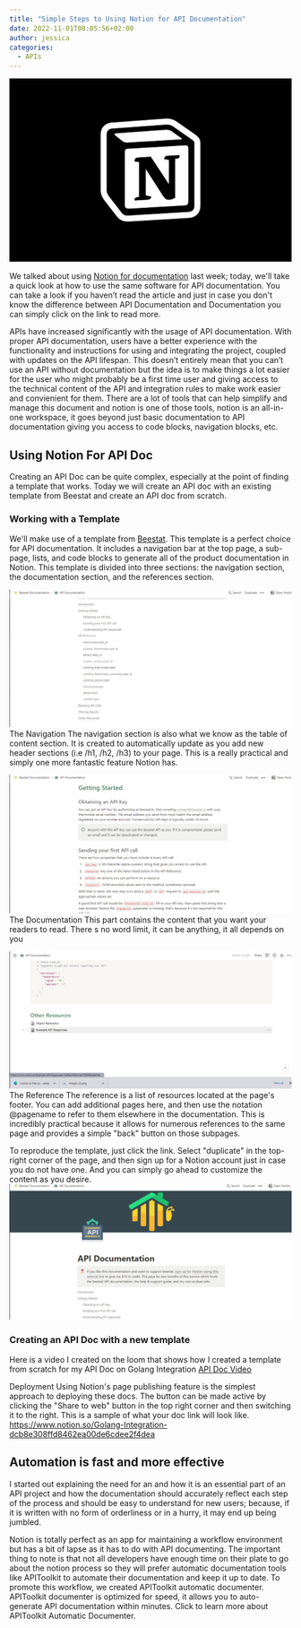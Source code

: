 ```yaml
---
title: "Simple Steps to Using Notion for API Documentation"
date: 2022-11-01T08:05:56+02:00
author: jessica
categories: 
  - APIs
---
```


![Notion logo](Notion-a-free-productivity-app.webp)

We talked about using [Notion for documentation](../using-notion-for-API-documentation/index.md) last week; today, we'll take a quick look at how to use the same software for API documentation. You can take a look if you haven’t read the article and just in case you don't know the difference between API Documentation and Documentation you can simply click on the link to read more.

APIs have increased significantly with the usage of API documentation. With proper API documentation, users have a better experience with the functionality and instructions for using and integrating the project, coupled with updates on the API lifespan. This doesn’t entirely mean that you can’t use an API without documentation but the idea is to make things a lot easier for the user who might probably be a first time user and giving access to the technical content of the API and integration rules to make work easier and convienient for them. There are a lot of tools that can help simplify and manage this document and notion is one of those tools, notion is an all-in-one workspace, it goes beyond just basic documentation to API documentation giving you access to code blocks, navigation blocks, etc.

## Using Notion For API Doc
Creating an API Doc can be quite complex, especially at the point of finding a template that works. Today we will create an API doc with an existing template from Beestat and create an API doc from scratch.

### Working with a Template
We'll make use of a template from [Beestat](https://www.notion.so/API-Documentation-e4a7746e6a3f45dbb58ea6b45b8f9744). This template is a perfect choice for API documentation. It includes a navigation bar at the top page, a sub-page, lists, and code blocks to generate all of the product documentation in Notion. This template is divided into three sections: the navigation section, the documentation section, and the references section.

![Navigation bar](./Navigation-tableofcontent.png)
The Navigation
The navigation section is also what we know as the table of content section. It is created to automatically update as you add new header sections (i.e /h1, /h2, /h3) to your page. This is a really practical and simply one more fantastic feature Notion has.

![Documentation](./content.png)
The Documentation
This part contains the content that you want your readers to read. There s no word limit, it can be anything, it all depends on you

![Reference](./Resources.png)
The Reference
The reference is a list of resources located at the page's footer. You can add additional pages here, and then use the notation @pagename to refer to them elsewhere in the documentation. This is incredibly practical because it allows for numerous references to the same page and provides a simple "back" button on those subpages.

To reproduce the template, just click the link. Select "duplicate" in the top-right corner of the page, and then sign up for a Notion account just in case you do not have one. And you can simply go ahead to customize the content as you desire.
![Beestat](./beestat-duplicate.png)

### Creating an API Doc with a new template
Here is a video I created on the loom that shows how I created a template from scratch for my API Doc on Golang Integration
[API Doc Video](5a3a5a93766c4270a0117f60d54aa8df.mp4)

Deployment 
Using Notion's page publishing feature is the simplest approach to deploying these docs.
The button can be made active by clicking the "Share to web" button in the top right corner and then switching it to the right. This is a sample of what your doc link will look like.
https://www.notion.so/Golang-Integration-dcb8e308ffd8462ea00de6cdee2f4dea

## Automation is fast and more effective 
I started out explaining the need for an and how it is an essential part of an API project and how the documentation should accurately reflect each step of the process and should be easy to understand for new users; because, if it is written with no form of orderliness or in a hurry, it may end up being jumbled.

Notion is totally perfect as an app for maintaining a workflow environment but has a bit of lapse as it has to do with API documenting. The important thing to note is that not all developers have enough time on their plate to go about the notion process so they will prefer automatic documentation tools like APIToolkit to automate their documentation and keep it up to date. To promote this workflow, we created APIToolkit automatic documenter. APIToolkit documenter is optimized for speed, it allows you to auto-generate API documentation within minutes. Click to learn more about APIToolkit Automatic Documenter.
